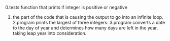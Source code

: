 0.tests function that prints if integer is positive or negative
1. the part of the code that is causing the output to go into an infinite loop.
2.program prints the largest of three integers.
3.program converts a date to the day of year and determines how many days are left in the year, taking leap year into consideration.


